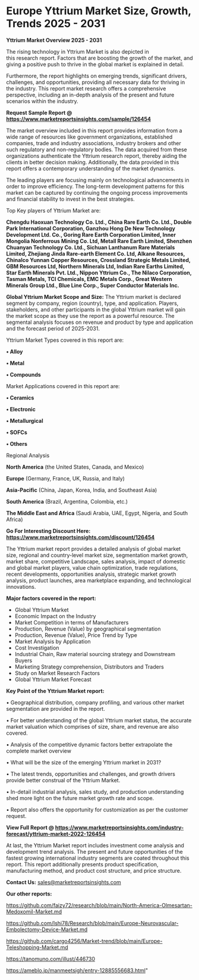  # Europe Yttrium Market Size, Growth, Trends 2025 - 2031

<Strong> Yttrium Market Overview 2025 - 2031</strong>

The rising technology in Yttrium Market is also depicted in this research report. Factors that are boosting the growth of the market, and giving a positive push to thrive in the global market is explained in detail.

Furthermore, the report highlights on emerging trends, significant drivers, challenges, and opportunities, providing all necessary data for thriving in the industry. This report market research offers a comprehensive perspective, including an in-depth analysis of the present and future scenarios within the industry.

<strong>Request Sample Report @ <a href=https://www.marketreportsinsights.com/sample/126454>https://www.marketreportsinsights.com/sample/126454</a></strong>

The market overview included in this report provides information from a wide range of resources like government organizations, established companies, trade and industry associations, industry brokers and other such regulatory and non-regulatory bodies. The data acquired from these organizations authenticate the Yttrium research report, thereby aiding the clients in better decision making. Additionally, the data provided in this report offers a contemporary understanding of the market dynamics.

The leading players are focusing mainly on technological advancements in order to improve efficiency. The long-term development patterns for this market can be captured by continuing the ongoing process improvements and financial stability to invest in the best strategies.

Top Key players of Yttrium Market are:

<strong>Chengdu Haoxuan Technology Co. Ltd., China Rare Earth Co. Ltd., Double Park International Corporation, Ganzhou Hong De New Technology Development Ltd. Co., Goring Rare Earth Corporation Limited, Inner Mongolia Nonferrous Mining Co. Ltd, Metall Rare Earth Limited, Shenzhen Chuanyan Technology Co. Ltd., Sichuan Lanthanum Rare Materials Limited, Zhejiang Jinda Rare-earth Element Co. Ltd, Alkane Resources, Chinalco Yunnan Copper Resources, Crossland Strategic Metals Limited, GBM Resources Ltd, Northern Minerals Ltd, Indian Rare Earths Limited, Star Earth Minerals Pvt. Ltd., Nippon Yttrium Co., The Nilaco Corporation, Tasman Metals, TCI Chemicals, EMC Metals Corp., Great Western Minerals Group Ltd., Blue Line Corp., Super Conductor Materials Inc.</strong>

<strong><b>Global Yttrium Market Scope and Size:</b></strong>
The Yttrium market is declared segment by company, region (country), type, and application. Players, stakeholders, and other participants in the global Yttrium market will gain the market scope as they use the report as a powerful resource. The segmental analysis focuses on revenue and product by type and application and the forecast period of 2025-2031.

Yttrium Market Types covered in this report are:

<strong>• Alloy

• Metal

• Compounds</strong>

Market Applications covered in this report are:

<strong>• Ceramics

• Electronic

• Metallurgical

• SOFCs

• Others</strong> 

Regional Analysis

<strong>North America</strong> (the United States, Canada, and Mexico)

<strong>Europe</strong> (Germany, France, UK, Russia, and Italy)

<strong>Asia-Pacific</strong> (China, Japan, Korea, India, and Southeast Asia)

<strong>South America</strong> (Brazil, Argentina, Colombia, etc.)

<strong>The Middle East and Africa</strong> (Saudi Arabia, UAE, Egypt, Nigeria, and South Africa)

<strong>Go For Interesting Discount Here: <a href=https://www.marketreportsinsights.com/discount/126454>https://www.marketreportsinsights.com/discount/126454</a></strong>

The Yttrium market report provides a detailed analysis of global market size, regional and country-level market size, segmentation market growth, market share, competitive Landscape, sales analysis, impact of domestic and global market players, value chain optimization, trade regulations, recent developments, opportunities analysis, strategic market growth analysis, product launches, area marketplace expanding, and technological innovations.

<strong><b>Major factors covered in the report:</b></strong>
<ul>
  <li>Global Yttrium Market </li>
  <li>Economic Impact on the Industry</li>
  <li>Market Competition in terms of Manufacturers</li>
  <li>Production, Revenue (Value) by geographical segmentation</li>
  <li>Production, Revenue (Value), Price Trend by Type</li>
  <li>Market Analysis by Application</li>
  <li>Cost Investigation</li>
  <li>Industrial Chain, Raw material sourcing strategy and Downstream Buyers</li>
  <li>Marketing Strategy comprehension, Distributors and Traders</li>
  <li>Study on Market Research Factors</li>
  <li>Global Yttrium Market Forecast</li>
</ul>

<strong><b>Key Point of the Yttrium Market report:</b></strong>

• Geographical distribution, company profiling, and various other market segmentation are provided in the report.

• For better understanding of the global Yttrium market status, the accurate market valuation which comprises of size, share, and revenue are also covered.

• Analysis of the competitive dynamic factors better extrapolate the complete market overview

• What will be the size of the emerging Yttrium market in 2031?

• The latest trends, opportunities and challenges, and growth drivers provide better construal of the Yttrium Market.

• In-detail industrial analysis, sales study, and production understanding shed more light on the future market growth rate and scope.

• Report also offers the opportunity for customization as per the customer request.

<strong><b>View Full Report @ <a href=https://www.marketreportsinsights.com/industry-forecast/yttrium-market-2022-126454>https://www.marketreportsinsights.com/industry-forecast/yttrium-market-2022-126454</a></b></strong>


At last, the Yttrium Market report includes investment come analysis and development trend analysis. The present and future opportunities of the fastest growing international industry segments are coated throughout this report. This report additionally presents product specification, manufacturing method, and product cost structure, and price structure.

<strong>Contact Us:</strong>
sales@marketreportsinsights.com

<strong>Our other reports:</strong>

<a href=https://github.com/faizy72/research/blob/main/North-America-Olmesartan-Medoxomil-Market.md>https://github.com/faizy72/research/blob/main/North-America-Olmesartan-Medoxomil-Market.md</a>

<a href=https://github.com/Ishi78/Research/blob/main/Europe-Neurovascular-Embolectomy-Device-Market.md>https://github.com/Ishi78/Research/blob/main/Europe-Neurovascular-Embolectomy-Device-Market.md</a>

<a href=https://github.com/cargo4256/Market-trend/blob/main/Europe-Teleshopping-Market.md>https://github.com/cargo4256/Market-trend/blob/main/Europe-Teleshopping-Market.md</a>

<a href=https://tanomuno.com/illust/446730>https://tanomuno.com/illust/446730</a>

<a href=https://ameblo.jp/manmeetsigh/entry-12885556683.html>https://ameblo.jp/manmeetsigh/entry-12885556683.html</a>"
